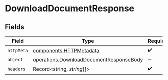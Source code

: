 # DownloadDocumentResponse


## Fields

| Field                                                                                              | Type                                                                                               | Required                                                                                           | Description                                                                                        |
| -------------------------------------------------------------------------------------------------- | -------------------------------------------------------------------------------------------------- | -------------------------------------------------------------------------------------------------- | -------------------------------------------------------------------------------------------------- |
| `httpMeta`                                                                                         | [components.HTTPMetadata](../../models/components/httpmetadata.md)                                 | :heavy_check_mark:                                                                                 | N/A                                                                                                |
| `object`                                                                                           | [operations.DownloadDocumentResponseBody](../../models/operations/downloaddocumentresponsebody.md) | :heavy_minus_sign:                                                                                 | OK                                                                                                 |
| `headers`                                                                                          | Record<string, *string*[]>                                                                         | :heavy_check_mark:                                                                                 | N/A                                                                                                |